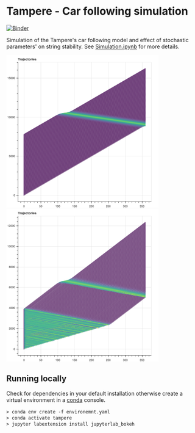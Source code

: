 # Tampere - Car following simulation

[![Binder](https://mybinder.org/badge_logo.svg)](https://mybinder.org/v2/gh/aladinoster/tampere.git/master?filepath=Simulation.ipynb)

Simulation of the Tampere's car following model and effect of stochastic parameters' on string stability. See [Simulation.ipynb](https://mybinder.org/v2/gh/aladinoster/tampere.git/master?filepath=Simulation.ipynb) for more details.

<img src="tampere_fixed.png" alt="fixed" width="400"/> <img src="tampere_stochastic.png" alt="stochastic" width="400"/>

## Running locally

Check for dependencies in your default installation otherwise create a virtual environment in a [conda](https://docs.anaconda.com/anaconda/install/verify-install/) console. 

```{bash}
> conda env create -f environemnt.yaml
> conda activate tampere 
> jupyter labextension install jupyterlab_bokeh
```